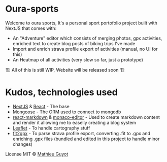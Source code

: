 # Oura-sports

Welcome to oura sports, It's a personal sport portofolio project built with NextJS that comes with:

-   An "Adventure" editor which consists of merging photos, gpx activities, enriched text to create blog posts of biking trips I've made
-   Import and enrich strava profile export of activities (manual, no UI for this)
-   An Heatmap of all activities (very slow so far, just a prototype)

🏗️ All of this is still WIP, Website will be released soon 🏗️

# Kudos, technologies used

-   [NextJS](https://github.com/vercel/next.js) & [React](https://github.com/facebook/react) - The base
-   [Mongoose](https://github.com/Automattic/mongoose) - The ORM used to connect to mongodb
-   [react-markdown](https://github.com/remarkjs/react-markdown) & [monaco-editor](https://github.com/microsoft/monaco-editor) - Used to create markdown content and render it allowing me to easelly creating a blog system
-   [Leaflet](https://github.com/Leaflet/Leaflet) - To handle cartography stuff
-   [fit2gpx](https://github.com/dodo-saba/fit2gpx) - To parse strava profile export, converting .fit to .gpx and enriching .gpx files (bundled and edited in this project to handle minor changes)

License MIT © [Mathieu Guyot](https://github.com/mathieuguyot)
